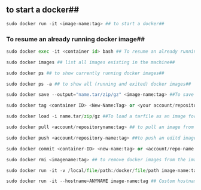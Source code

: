 ## to start a docker##
```python
sudo docker run -it <image-name:tag> ## to start a docker##
```

 ### To resume an already running docker image##
```python
sudo docker exec -it <container id> bash ## To resume an already running docker image##
```

```python
sudo docker images ## list all images existing in the machine##
```

```python
sudo docker ps ## to show currently running docker images##
```

```python
sudo docker ps -a ## to show all (running and exited) docker images##
```

```python
sudo docker save --output="name.tar/zip/gz" <image-name:tag> ##To save the docker images after making changes##
```

```python
sudo docker tag <container ID> <New-Name:Tag> or <your account/repository-name:tag> ## to rename the docker images for easy Push, Pull, Save, Load etc##
```

```python
sudo docker load -i name.tar/zip/gz ##To load a tarfile as an image for docker# once this is done you will be able to see the tar file as an image is SUDO DOCKER IMAGES##
```

```python
sudo docker pull <account/repositoryname:tag> ## to pull an image from your repository to your local machine##
```

```python
sudo docker push <account/repository-name:tag> ##to push an editd image to your repository##
```

```python
sudo docker commit <container-ID> <new-name:tag> or <account/repo-name:tag> ## to save and get it ready to be commited as final before it is exited##
```

```python
sudo docker rmi <imagename:tag> ## to remove docker images from the image list##
```

```python
sudo docker run -it -v /local/file/path:/docker/file/path image-name:tag## to mount local folders inside docker##
```

```python
sudo docker run -it --hostname=ANYNAME image-name:tag ## Custom hostname for docker images##
```

